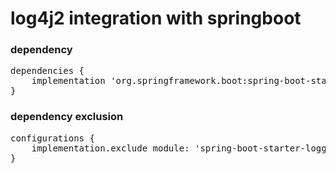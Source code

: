 # log4j2 integration with springboot

### dependency
<pre>
dependencies {
	implementation 'org.springframework.boot:spring-boot-starter-log4j2:2.7.4'
}
</pre>

### dependency exclusion 
<pre>
configurations {
	implementation.exclude module: 'spring-boot-starter-logging'
}
</pre>
